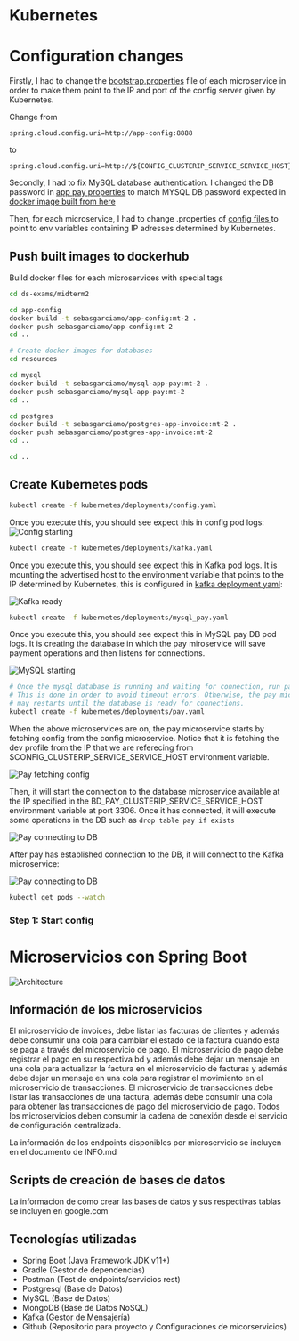# Kubernetes

# Configuration changes 

Firstly, I had to change the [bootstrap.properties](./app-pay/src/main/resources/bootstrap.properties) file of each microservice in order to make them point to the IP and port of the config server given by Kubernetes.

Change from 
```
spring.cloud.config.uri=http://app-config:8888
```
to
```
spring.cloud.config.uri=http://${CONFIG_CLUSTERIP_SERVICE_SERVICE_HOST}:${CONFIG_CLUSTERIP_SERVICE_SERVICE_PORT}
```

Secondly, I had to fix MySQL database authentication. I changed the DB password in [app pay properties](./config/app-pay-dev.properties) to match MYSQL DB password expected in [docker image built from here](./resources/mysql/Dockerfile/) 

Then, for each microservice, I had to change .properties of [config files ](./config/) to point to env variables containing IP adresses determined by Kubernetes.
## Push built images to dockerhub

Build docker files for each microservices with special tags

```bash
cd ds-exams/midterm2

cd app-config 
docker build -t sebasgarciamo/app-config:mt-2 .
docker push sebasgarciamo/app-config:mt-2 
cd ..

# Create docker images for databases
cd resources

cd mysql
docker build -t sebasgarciamo/mysql-app-pay:mt-2 .
docker push sebasgarciamo/mysql-app-pay:mt-2 
cd ..

cd postgres
docker build -t sebasgarciamo/postgres-app-invoice:mt-2 .
docker push sebasgarciamo/postgres-app-invoice:mt-2 
cd ..

cd ..
```

## Create Kubernetes pods 

```bash
kubectl create -f kubernetes/deployments/config.yaml
```
Once you execute this, you should see expect this in config pod logs:
![Config starting](./evidences/steps/step_1_config_starting.png)

```bash
kubectl create -f kubernetes/deployments/kafka.yaml
```
Once you execute this, you should see expect this in Kafka pod logs. It is mounting the advertised host to the environment variable that points to the IP determined by Kubernetes, this is configured in [kafka deployment yaml](./kubernetes/deployments/kafka.yaml):

![Kafka ready](./evidences/steps/step_5_kafka_ready.png)

```bash
kubectl create -f kubernetes/deployments/mysql_pay.yaml
```

Once you execute this, you should see expect this in MySQL pay DB pod logs. It is creating the database in which the pay miroservice will save payment operations and then listens for connections.

![MySQL starting](./evidences/steps/step_3_mysql_pay_starting.png)

```bash
# Once the mysql database is running and waiting for connection, run pay. 
# This is done in order to avoid timeout errors. Otherwise, the pay microservice
# may restarts until the database is ready for connections.
kubectl create -f kubernetes/deployments/pay.yaml
```
When the above microservices are on, the pay microservice starts by fetching config from the config microservice. Notice that it is fetching the dev profile from the IP that we are referecing from $CONFIG_CLUSTERIP_SERVICE_SERVICE_HOST environment variable.

![Pay fetching config](./evidences/steps/step_2_pay_starting_fetching_config.png)

Then, it will start the connection to the database microservice available at the IP specified in the BD_PAY_CLUSTERIP_SERVICE_SERVICE_HOST environment variable at port 3306. Once it has connected, it will execute some operations in the DB such as ```drop table pay if exists```

![Pay connecting to DB](./evidences/steps/step_4_pay_connection_to_db.png)


After pay has established connection to the DB, it will connect to the Kafka microservice:

![Pay connecting to DB](./evidences/steps/step_5_pay_kafka_connection_ready.png)


```bash
kubectl get pods --watch
```

### Step 1: Start config

[](./evidences/steps/step_1_config_starting.png)

# Microservicios con Spring Boot

![Architecture](./resources/microservicesarchitecture.png)

## Información de los microservicios
El microservicio de invoices, debe listar las facturas de clientes y además debe consumir una cola para cambiar el estado de la factura cuando esta se paga a través del microservicio de pago.
El microservicio de pago debe registrar el pago en su respectiva bd y además debe dejar un mensaje en una cola para actualizar la factura en el microservicio de facturas y además debe dejar un mensaje en una cola para registrar el movimiento en el microservicio de transacciones.
El microservicio de transacciones debe listar las transacciones de una factura, además debe consumir una cola para obtener las transacciones de pago del microservicio de pago.
Todos los microservicios deben consumir la cadena de conexión desde el servicio de configuración centralizada.

La información de los endpoints disponibles por microservicio se incluyen en el documento de INFO.md
## Scripts de creación de bases de datos

La informacion de como crear las bases de datos y sus respectivas tablas se incluyen en google.com

## Tecnologías utilizadas

- Spring Boot (Java Framework JDK v11+)
- Gradle (Gestor de dependencias)
- Postman (Test de endpoints/servicios rest)
- Postgresql (Base de Datos)
- MySQL (Base de Datos)
- MongoDB (Base de Datos NoSQL)
- Kafka (Gestor de Mensajería)
- Github (Repositorio para proyecto y Configuraciones de micorservicios)
